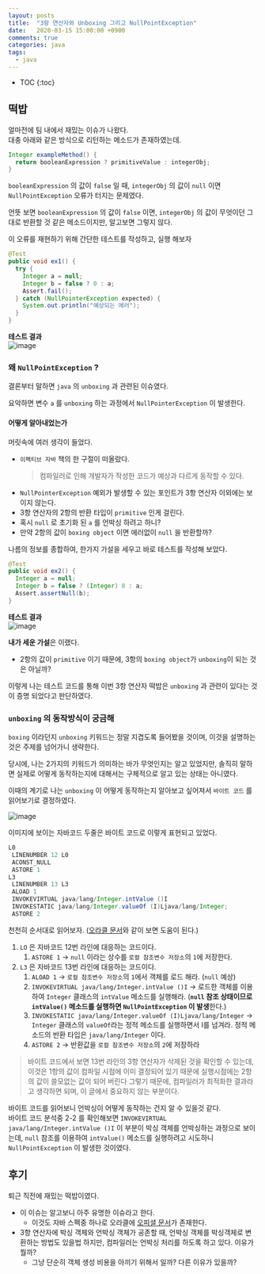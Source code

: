 ```yaml
---
layout: posts
title:  "3항 연산자와 Unboxing 그리고 NullPointException"
date:   2020-03-15 15:00:00 +0900
comments: true
categories: java
tags: 
  - java
---
```


* TOC
{:toc}


## 떡밥

얼마전에 팀 내에서 재밌는 이슈가 나왔다.  
대충 아래와 같은 방식으로 리턴하는 메소드가 존재하였는데.  
``` java
Integer exampleMethod() {
  return booleanExpression ? primitiveValue : integerObj;
}
```

`booleanExpression` 의 값이 `false` 일 때, `integerObj` 의 값이 `null` 이면 `NullPointException` 오류가 터지는 문제였다.

언뜻 보면 `booleanExpression` 의 값이 `false` 이면, `integerObj` 의 값이 무엇이던 그대로 반환할 것 같은 메소드이지만, 알고보면 그렇지 않다.

이 오류를 재현하기 위해 간단한 테스트를 작성하고, 실행 해보자
``` java
@Test
public void ex1() {
  try {
    Integer a = null;
    Integer b = false ? 0 : a;
    Assert.fail();
  } catch (NullPointerException expected) {
    System.out.println("예상되는 에러");
  }
}
 ```

 **테스트 결과**  
![image](https://user-images.githubusercontent.com/25237661/76698396-bb0da900-66e5-11ea-9b27-9ef98bcbdacd.png)

### 왜 `NullPointException` ?

결론부터 말하면 `java` 의 `unboxing` 과 관련된 이슈였다.

요악하면 변수 `a` 를 `unboxing` 하는 과정에서 `NullPointerException` 이 발생한다.

#### 어떻게 알아내었는가

머릿속에 여러 생각이 들었다.

- `이펙티브 자바` 책의 한 구절이 떠올랐다. 
    > 컴파일러로 인해 개발자가 작성한 코드가 예상과 다르게 동작할 수 있다.
- `NullPointerException` 예외가 발생할 수 있는 포인트가 3항 연산자 이외에는 보이지 않는다.
- 3항 연산자의 2항의 반환 타입이 `primitive` 인게 걸린다.
- 혹시 `null` 로 초기화 된 `a` 를 언박싱 하려고 하니?
- 만약 2항의 값이 `boxing object` 이면 에러없이 `null` 을 반환할까?

나름의 정보를 종합하여, 한가지 가설을 세우고 바로 테스트를 작성해 보았다.  
``` java
@Test
public void ex2() {
  Integer a = null;
  Integer b = false ? (Integer) 0 : a;
  Assert.assertNull(b);
}
```

**테스트 결과**  
![image](https://user-images.githubusercontent.com/25237661/76698556-bfd35c80-66e7-11ea-84cb-b4754df909f0.png)

**내가 세운 가설**은 이랬다.  
- 2항의 값이 `primitive` 이기 때문에, 3항의 `boxing object`가 `unboxing`이 되는 것은 아닐까?

이렇게 나는 테스트 코드를 통해 이번 3항 연산자 떡밥은 `unboxing` 과 관련이 있다는 것이 증명 되었다고 판단하였다.

### `unboxing` 의 동작방식이 궁금해

`boxing` 이라던지 `unboxing` 키워드는 정말 지겹도록 들어봤을 것이며, 이것을 설명하는 것은 주제를 넘어가니 생략한다.

당시에, 나는 2가지의 키워드가 의미하는 바가 무엇인지는 알고 있었지만, 솔직히 말하면 실제로 어떻게 동작하는지에 대해서는 구체적으로 알고 있는 상태는 아니였다.

이때의 계기로 나는 `unboxing` 이 어떻게 동작하는지 알아보고 싶어져서 `바이트 코드` 를 읽어보기로 결정하였다.

![image](https://user-images.githubusercontent.com/25237661/76698970-c5cb3c80-66eb-11ea-8627-85a41970551e.png)

이미지에 보이는 자바코드 두줄은 바이트 코드로 이렇게 표현되고 있었다.
``` java
L0
 LINENUMBER 12 L0
 ACONST_NULL
 ASTORE 1
L3
 LINENUMBER 13 L3
 ALOAD 1
 INVOKEVIRTUAL java/lang/Integer.intValue ()I
 INVOKESTATIC java/lang/Integer.valueOf (I)Ljava/lang/Integer;
 ASTORE 2
```
천천히 순서대로 읽어보자. ([오라클 문서](https://docs.oracle.com/javase/specs/jvms/se7/html/jvms-6.html#jvms-6.5.astore)와 같이 보면 도움이 된다.)
1. `LO` 은 자바코드 12번 라인에 대응하는 코드이다. 
    1. `ASTORE 1` -> `null` 이라는 상수를 `로컬 참조변수 저장소`의 `1`에 저장한다. 
2. `L3` 은 자바코드 13번 라인에 대응하는 코드이다.
    1. `ALOAD 1` -> `로컬 참조변수 저장소`의 `1`에서 객체를 로드 해라. (`null` 예상)
    1. `INVOKEVIRTUAL java/lang/Integer.intValue ()I` -> 로드한 객체를 이용하여 `Integer` 클래스의 `intValue` 메소드를 실행해라. (**`null` 참조 상태이므로 `intValue()` 메소드를 실행하면 `NullPointException` 이 발생**한다.)
    1. `INVOKESTATIC java/lang/Integer.valueOf (I)Ljava/lang/Integer` -> `Integer` 클래스의 `valueOf`라는 정적 메소드를 실행하면서 I를 넘겨라. 정적 메소드의 반환 타입은 `java/lang/Integer` 이다.
    1. `ASTORE 2` -> 반환값을 `로컬 참조변수 저장소`의 `2`에 저장하라

> 바이트 코드에서 보면 13번 라인의 3항 연산자가 삭제된 것을 확인할 수 있는데, 이것은 1항의 값이 컴파일 시점에 이미 결정되어 있기 때문에 실행시점에는 2항의 값이 쓸모없는 값이 되어 버린다 그렇기 때문에, 컴파일러가 최적화한 결과라고 생각하면 되며, 이 글에서 중요하지 않는 부분이다.

바이트 코드를 읽어보니 언박싱이 어떻게 동작하는 건지 알 수 있을것 같다.  
바이트 코드 분석중 2-2 를 확인해보면 `INVOKEVIRTUAL java/lang/Integer.intValue ()I` 이 부분이 박싱 객체를 언박싱하는 과정으로 보이는데, `null` 참조를 이용하여 `intValue()` 메소드를 실행하려고 시도하니 `NullPointException` 이 발생한 것이였다.


## 후기
퇴근 직전에 재밌는 떡밥이였다.
- 이 이슈는 알고보니 아주 유명한 이슈라고 한다. 
    - 이것도 자바 스펙중 하나로 오라클에 [오피셜 문서](https://docs.oracle.com/javase/specs/jls/se8/html/jls-15.html#jls-15.25)가 존재한다.
- 3항 연산자에 박싱 객체와 언박싱 객체가 공존할 때, 언박싱 객체를 박싱객체로 변환하는 방법도 있을법 하지만, 컴파일러는 언박싱 처리를 하도록 하고 있다. 이유가 뭘까?
    - 그냥 단순히 객체 생성 비용을 아끼기 위해서 일까? 다른 이유가 있을까?
